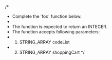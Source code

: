 /*
 * Complete the 'foo' function below.
 *
 * The function is expected to return an INTEGER.
 * The function accepts following parameters:
 *  1. STRING_ARRAY codeList
 *  2. STRING_ARRAY shoppingCart
 */
